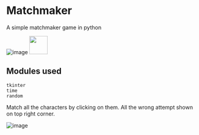 # Matchmaker
A simple matchmaker game in python

![image](https://user-images.githubusercontent.com/55615529/121721625-148ba000-cb02-11eb-85a2-d55fd2c3ba96.png)
<img src="https://user-images.githubusercontent.com/55615529/121721625-148ba000-cb02-11eb-85a2-d55fd2c3ba96.png" width="48">

## Modules used
```
tkinter
time
random
```

Match all the characters by clicking on them.
All the wrong attempt shown on top right corner.

![image](https://user-images.githubusercontent.com/55615529/121721819-4d2b7980-cb02-11eb-9160-20ac4045f32b.png)
